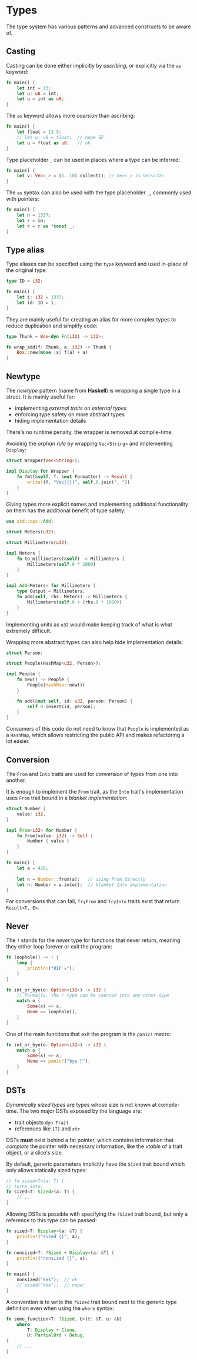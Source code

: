 # Types

The type system has various patterns and advanced constructs to be aware of.

## Casting

Casting can be done either implicitly by _ascribing_, or explicitly via the `as`
keyword:

```rust
fn main() {
    let int = 13;
    let u: u8 = int;
    let u = int as u8;
}
```

The `as` keyword allows more _coersion_ than ascribing:

```rust
fn main() {
    let float = 13.5;
    // let u: u8 = float;  // nope 🙀
    let u = float as u8;   // ok
}
```

Type placeholder `_` can be used in places where a type can be inferred:

```rust
fn main() {
    let v: Vec<_> = (1..10).collect(); // Vec<_> is Vec<i32>
}
```

The `as` syntax can also be used with the type placeholder `_`, commonly used
with pointers:

```rust
fn main() {
    let n = 1337;
    let r = &n;
    let r = r as *const _;
}
```

## Type alias

Type aliases can be specified using the `type` keyword and used in-place of the
original type:

```rust
type ID = i32;

fn main() {
    let i: i32 = 1337;
    let id: ID = i;
}
```

They are mainly useful for creating an alias for more complex types to reduce
duplication and simplify code:

```rust
type Thunk = Box<dyn Fn(i32) -> i32>;

fn wrap_add(f: Thunk, a: i32) -> Thunk {
    Box::new(move |x| f(a) + a)
}
```

## Newtype

The _newtype_ pattern (name from **Haskell**) is wrapping a single type in a
struct. It is mainly useful for:

- implementing _external traits_ on _external types_
- enforcing type safety on more abstract types
- hiding implementation details

There's no runtime penalty, the wrapper is removed at compile-time.

Avoiding the _orphan rule_ by wrapping `Vec<String>` and implementing `Display`:

```rust
struct Wrapper(Vec<String>);

impl Display for Wrapper {
    fn fmt(&self, f: &mut Formatter) -> Result {
        write!(f, "Vec[{}]", self.0.join(", "))
    }
}
```

Giving types more explicit names and implementing additional functionality on
them has the additional benefit of type safety:

```rust
use std::ops::Add;

struct Meters(u32);

struct Millimeters(u32);

impl Meters {
    fn to_millimeters(&self) -> Millimeters {
        Millimeters(self.0 * 1000)
    }
}

impl Add<Meters> for Millimeters {
    type Output = Millimeters;
    fn add(self, rhs: Meters) -> Millimeters {
        Millimeters(self.0 + (rhs.0 * 1000))
    }
}
```

Implementing units as `u32` would make keeping track of what is what extremely
difficult.

Wrapping more abstract types can also help hide implementation details:

```rust
struct Person;

struct People(HashMap<u32, Person>);

impl People {
    fn new() -> People {
        People(HashMap::new())
    }

    fn add(&mut self, id: u32, person: Person) {
        self.0.insert(id, person);
    }
}
```

Consumers of this code do not need to know that `People` is implemented as
a `HashMap`, which allows restricting the public API and makes refactoring a lot
easier.

## Conversion

The `From` and `Into` traits are used for _conversion_ of types from one into
another.

It is enough to implement the `From` trait, as the `Into` trait's implementation
uses `From` trait bound in a _blanket implementation_:

```rust
struct Number {
    value: i32,
}

impl From<i32> for Number {
    fn from(value: i32) -> Self {
        Number { value }
    }
}

fn main() {
    let a = 420;
    
    let n = Number::from(a);   // using From directly
    let n: Number = a.into();  // blanket Into implementation
}
```

For conversions that can fail, `TryFrom` and `TryInto` traits exist that return
`Result<T, E>`.

## Never

The `!` stands for the _never_ type for functions that never return, meaning
they either loop forever or exit the program:

```rust
fn loophole() -> ! {
    loop {
        println!("RIP ☠️");
    }
}

fn int_or_bye(o: Option<i32>) -> i32 {
    // Formally, the ! type can be coerced into any other type
    match o {
        Some(x) => x,
        None => loophole(),
    }
}
```

One of the main functions that exit the program is the `panic!` macro:

```rust
fn int_or_bye(o: Option<i32>) -> i32 {
    match o {
        Some(x) => x,
        None => panic!("bye 👋"),
    }
}
```

## DSTs

_Dynamically sized types_ are types whose size is not known at compile-time. The
two major DSTs exposed by the language are:

- trait objects `dyn Trait`
- references like `[T]` and `str`

DSTs **must** exist behind a fat pointer, which contains information that
_complete_ the pointer with necessary information, like the _vtable_ of a trait
object, or a slice's size.

By default, generic parameters implicitly have the `Sized` trait bound which
only allows statically sized types:

```rust
// fn sized<T>(a: T) {
// turns into:
fn sized<T: Sized>(a: T) {
    // ...
}
```

Allowing DSTs is possible with specifying the `?Sized` trait bound, but only a
reference to this type can be passed:

```rust
fn sized<T: Display>(a: &T) {
    println!("sized {}", a);
}

fn nonsized<T: ?Sized + Display>(a: &T) {
    println!("nonsized {}", a);
}

fn main() {
    nonsized("kek");  // ok
    // sized("kek");  // nope!
}
```

A convention is to write the `?Sized` trait bound next to the generic type
definition even when using the `where` syntax:

```rust
fn some_function<T: ?Sized, U>(t: &T, u: &U)
    where
        T: Display + Clone,
        U: PartialOrd + Debug,
{
    // ...
}
```
